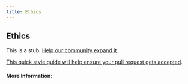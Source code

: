 ```yaml
---
title: Ethics
---
```


## Ethics

This is a stub. [Help our community expand it](https://github.com/freecodecamp/guides/tree/master/src/pages/articles/ethics/index.md).

[This quick style guide will help ensure your pull request gets accepted](https://github.com/freeCodeCamp/guides/blob/master/README.md).

<!-- The article goes here, in GitHub-flavored Markdown. Feel free to add YouTube videos, images, and CodePen/JSBin embeds  -->

#### More Information:
<!-- Please add any articles you think might be helpful to read before writing the article -->


